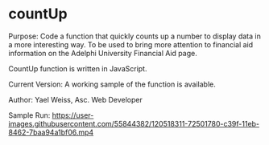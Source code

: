 # countUp
 
Purpose: Code a function that quickly counts up a number to display data in a more interesting way. To be used to bring more attention to financial aid information on the Adelphi University Financial Aid page.

CountUp function is written in JavaScript.

Current Version: A working sample of the function is available.

Author: Yael Weiss, Asc. Web Developer 

Sample Run: https://user-images.githubusercontent.com/55844382/120518311-72501780-c39f-11eb-8462-7baa94a1bf06.mp4
